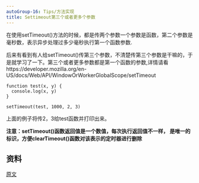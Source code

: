 ```yaml
---
autoGroup-16: Tips/方法实现
title: Settimeout第三个或者更多个参数
---
```

在使用setTimeout()方法的时候，都是传两个参数一个参数是函数，第二个参数是毫秒数，表示异步处理过多少毫秒执行第一个函数参数.

后来有看到有人给setTimeout()传第三个参数，不清楚传第三个参数是干嘛的，于是就学习了一下。第三个或者更多参数都是第一个函数的参数,详情请看https://developer.mozilla.org/en-US/docs/Web/API/WindowOrWorkerGlobalScope/setTimeout

```
function test(x, y) {
  console.log(x, y)
}

setTimeout(test, 1000, 2, 3)
```
上面的例子将传2，3给test函数并打印出来。

**注意：setTimeout()函数返回值是一个数值，每次执行返回值不一样， 是唯一的标识，方便clearTimeout()函数对该表示的定时器进行删除**

## 资料
[原文](https://www.cnblogs.com/erduyang/p/7384622.html)